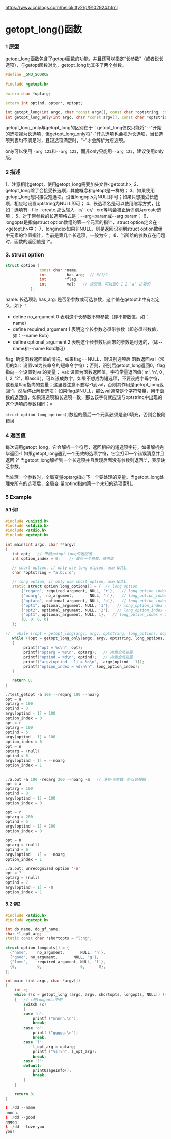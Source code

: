 

https://www.cnblogs.com/hellokitty2/p/9102924.html



# getopt_long()函数



### 1 原型

getopt_long函数包含了getopt函数的功能，并且还可以指定“长参数”（或者说长选项），与getopt函数对比，getopt_long比其多了两个参数。

```c++
#define _GNU_SOURCE
 
#include <getopt.h>
 
extern char *optarg;
 
extern int optind, opterr, optopt;
 
int getopt_long(int argc, char *const argv[], const char *optstring, const struct option *longopts, int *longindex);
int getopt_long_only(int argc, char *const argv[], const char *optstring, const struct option *longopts, int *longindex);
```







getopt_long_only与getopt_long的区别在于：getopt_long仅仅只能将"--"开始的选项视为长选项，但getopt_long_only将"-"开头选项也会视为长选项，当长选项列表均不满足时，且短选项满足时，"-"才会解析为短选项。

only可以使用 `-arg 123`和`--arg 123`，而非only只能用`--arg 123`，建议使用only版。



### 2 描述

1、注意相比getopt，使用getopt_long需要加头文件<getopt.h>;
2、getopt_long除了会接受长选项，其他概念和getopt是一样的；
3、如果使用getopt_long想只接受短选项，设置longopts为NULL即可；如果只想接受长选项，相应地设置optstring为NULL即可；
4、长选项名是可以使用缩写方式，比如：选项有--file\--create,那么输入--c/--cr/--cre等均会被正确识别为create选项；
5、对于带参数的长选项格式是：--arg=param或--arg param；
6、longopts是指向struct option数组的第一个元素的指针，struct option定义在<getopt.h>中；
7、longindex如果非NULL，则是返回识别到struct option数组中元素的位置指针，当前是第几个长选项，一般为空；
8、当所给的参数存在问题时，函数的返回值是'?'。



### 3. struct option

```c++
struct option {
               const char *name;      
               int         has_arg;  // 0/1/2
               int        *flag;
               int         val;   // 返回值，可以是0 1 2 'a' 之类的
           };
```



name: 长选项名
has_arg: 是否带参数或可选参数，这个值在getopt.h中有宏定义，如下：

- define no_argument        0                表明这个长参数不带参数（即不带数值，如：--name）
- define required_argument  1           表明这个长参数必须带参数（即必须带数值，如：--name Bob）
- define optional_argument  2            表明这个长参数后面带的参数是可选的，（即--name和--name Bob均可）

flag: 确定函数返回值的情况，如果flag==NULL，则识别选项后 函数返回val（常用的如：设置val为长命令的短命令字符）；否则，识别后getopt_long返回0，flag指向一个设置到val的变量；
val: 设置为函数返回值，字符常量返回值('m', 'n', 0 , 1, 2, '2'，即ascii )，可以设成数字，如果不想成为短选项，不要设成字母字符，或者是flag指向的变量；这里要注意不要写-1到val，否则其作用是getopt_long返回-1，然后停止解析选项；如果flag是NULL，那么val通常是个字符常量，用于函数的返回值，如果短选项和长选项一致，那么该字符就应该与optstring中出现的这个选项的参数相同；v



`struct option long_options[]`数组的最后一个元素必须是全0填充，否则会报段错误                                                                                                                                                                                                                                                                                                                                                                                   



### 4 返回值

每次调用getopt_long，它会解析一个符号，返回相应的短选项字符，如果解析完毕返回-1
如果getopt_long遇到一个无效的选项字符，它会打印一个错误消息并且返回'?'
当getopt_long解析到一个长选项并且发现后面没有参数则返回':'，表示缺乏参数。

当处理一个参数时，全局变量optarg指向下一个要处理的变量。当getopt_long处理完所有的选项后，全局变
量optind指向第一个未知的选项索引。



### 5 Example

#### 5.1 例1

```c++
#include <unistd.h>
#include <stdlib.h>
#include <stdio.h>
#include <getopt.h>

int main(int argc, char **argv)
{
   int opt;   // 带回getopt_long的返回值
   int option_index = 0;    // 最后一个参数，获得值

   // short option, if only use long otpion, use NULL.
   char *optstring = "a:b:c:d";

   // long option, if only use short option, use NULL.
   static struct option long_options[] = {  // long option
       {"reqarg", required_argument, NULL, 'r'},   // long_option_index = 0  
       {"noarg",  no_argument,       NULL, 'n'},   // long_option_index = 1
       {"optarg", optional_argument, NULL, 'o'},   // long_option_index = 2
       {"opt1", optional_argument, NULL, '1'},   // long_option_index = 2
       {"opt2", optional_argument, NULL, '2'},   // long_option_index = 2
       {"opt1", optional_argument, NULL, 1},   // long_option_index = 2
       {0, 0, 0, 0}
   };

//   while ((opt = getopt_long(argc, argv, optstring, long_options, &option_index)) != -1)
   while ((opt = getopt_long_only(argc, argv, optstring, long_options, &long_option_index)) != -1)
   {
        printf("opt = %c\n", opt);
        printf("optarg = %s\n", optarg);   // 内置全局变量
        printf("optind = %d\n", optind);   // 内置全局变量
        printf("argv[optind - 1] = %s\n",  argv[optind - 1]);
        printf("option_index = %d\n\n", long_option_index);
   }

   return 0;
}
```





```c++
./test_getopt -a 100 --reqarg 100 --noarg
opt = a
optarg = 100
optind = 3
argv[optind - 1] = 100
option_index = 0
opt = r
optarg = 100
optind = 5
argv[optind - 1] = 100
option_index = 0
opt = n
optarg = (null)
optind = 6
argv[optind - 1] = --noarg
option_index = 1

------------------------------------------
./a.out -a 100 -reqarg 200 --noarg -m   // 没有-m参数，所以会报错
opt = a
optarg = 100
optind = 3
argv[optind - 1] = 100
option_index = 0

opt = r
optarg = 200
optind = 5
argv[optind - 1] = 200
option_index = 0

opt = n
optarg = (null)
optind = 6
argv[optind - 1] = --noarg
option_index = 1

./a.out: unrecognized option '-m'
opt = ?
optarg = (null)
optind = 7
argv[optind - 1] = -m
option_index = 1

```







#### 5.2 例2

```c++
#include <stdio.h>
#include <getopt.h>

int do_name, do_gf_name;
char *l_opt_arg;
static const char *shortopts = "l:ng";

struct option longopts[] = {
  {"name",    no_argument,       NULL, 'n'},
  {"good", no_argument,       NULL, 'g'},
  {"love",    required_argument, NULL, 'l'},
  {0,         0,                 0,      0},
};

int main (int argc, char *argv[])
{
    int c;
    while ((c = getopt_long (argc, argv, shortopts, longopts, NULL)) != -1)
    {   // c是longopts中的
        switch (c)
        {
        case 'n':
            printf ("nnnnn.\n");
            break;
        case 'g':
            printf ("ggggg.\n");
            break;
        case 'l':
            l_opt_arg = optarg;
            printf ("%s!\n", l_opt_arg);
            break;
        case '?':
        default:
            printUsageInfo(); 
            break;      
        }
    }

    return 0;
}
```



```c++
$ ./dd --name
nnnnn.
$ ./dd --good
ggggg.
$ ./dd --love you
you!
```





```

```

